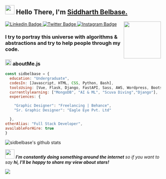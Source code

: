 ## <img src="https://raw.githubusercontent.com/sidbelbase/sidbelbase/master/wave.gif" width="30px"> **Hello There, I'm [Siddharth Belbase.](https://sidbelbase.me)**

<img align="right" src="https://raw.githubusercontent.com/sidbelbase/sidbelbase/master/swag.svg" width="120px" height="auto">

<a target="_blank" href="https://linkedin.com/in/sidbelbase/">
<img src="https://img.shields.io/badge/-sidbelbase-blue?style=for-the-badge&logo=Linkedin&logoColor=white&link=https://linkedin.com/in/sidbelbase/" alt="Linkedin Badge">
</a>
<a target="_blank" href="https://twitter.com/sidbelbase">
<img src="https://img.shields.io/badge/sidbelbase-1ca0f1?style=for-the-badge&logo=twitter&logoColor=white&link=https://twitter.com/sidbelbase" alt="Twitter Badge">
</a>
<a target="_blank" href="https://instagram.com/sidbelbase/">
<img src="https://img.shields.io/badge/-sidbelbase-E1306C?style=for-the-badge&logo=Instagram&logoColor=white&link=https://instagram.com/sidbelbase/" alt="Instagram Badge">
</a>
<br>

<h3 align="left">I try to portray this universe with algorithms & abstractions and try to help people through my code.
</h3>

###  <img src="https://media.giphy.com/media/ln7z2eWriiQAllfVcn/giphy.gif" height="20"> **aboutMe.js**

```javascript
const sidbelbase = {
  education: "Undergraduate",
  codesIn: [Javascript, HTML, CSS, Python, Bash],
  toolsUsing: [Vue, Flask, Django, FastAPI, Sass, AWS, Wordpress, Bootstrap, Firestore, Figma],
  currentlylearning: ["MongoDB", "AI & ML", "Scuva Diving","Django"],
  experiences: {

    "Graphic Designer": "Freelancing | Behance",
    "Sr. Graphic Designer": "Eagle Eye Pvt. Ltd"

  },
otherAlias: "Full Stack Developer",
availableForHire: true
}
```

![sidbelbase's github stats](https://github-readme-stats.vercel.app/api?username=sidbelbase&bg_color=fafafa&hide_border=true&line_height=25&title_color=0c0c0d&text_color=141414&hide=["issues","prs"])

<img src="https://media.giphy.com/media/RhwkGhrlj3NVSOxWSN/giphy.gif" height="30"> <em><b>I'm constantly doing something around the internet</b> so if you want to say <b>hi, I'll be happy to share my view about stars!</b> </em>

![](https://visitor-badge.glitch.me/badge?page_id=sidbelbase)

<br>
